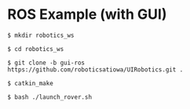 # ROS Example (with GUI)

```
$ mkdir robotics_ws

$ cd robotics_ws

$ git clone -b gui-ros https://github.com/roboticsatiowa/UIRobotics.git .

$ catkin_make

$ bash ./launch_rover.sh
```
